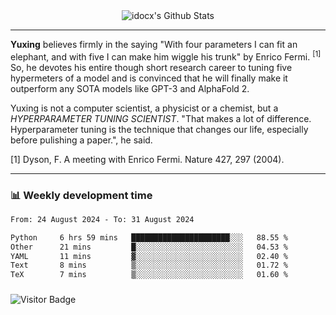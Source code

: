 <div align="center">
    <img align="center" src="https://github-readme-stats.vercel.app/api?username=idocx&show_icons=true&count_private=true&hide_border=true" alt="idocx's Github Stats"></img>
</div>

---

**Yuxing** believes firmly in the saying "With four parameters I can fit an elephant, and with five I can make him wiggle his trunk" by Enrico Fermi. <sup>[1]</sup> So, he devotes his entire though short research career to tuning five hypermeters of a model and is convinced that he will finally make it outperform any SOTA models like GPT-3 and AlphaFold 2.

Yuxing is not a computer scientist, a physicist or a chemist, but a *HYPERPARAMETER TUNING SCIENTIST*. "That makes a lot of difference. Hyperparameter tuning is the technique that changes our life, especially before pulishing a paper.", he said.

[1] Dyson, F. A meeting with Enrico Fermi. Nature 427, 297 (2004).


---

### 📊 Weekly development time
<!--START_SECTION:waka-->

```txt
From: 24 August 2024 - To: 31 August 2024

Python     6 hrs 59 mins   ██████████████████████░░░   88.55 %
Other      21 mins         █░░░░░░░░░░░░░░░░░░░░░░░░   04.53 %
YAML       11 mins         ▓░░░░░░░░░░░░░░░░░░░░░░░░   02.40 %
Text       8 mins          ▒░░░░░░░░░░░░░░░░░░░░░░░░   01.72 %
TeX        7 mins          ▒░░░░░░░░░░░░░░░░░░░░░░░░   01.60 %
```

<!--END_SECTION:waka-->

### 

![Visitor Badge](https://visitor-badge.laobi.icu/badge?page_id=idocx.idocx)